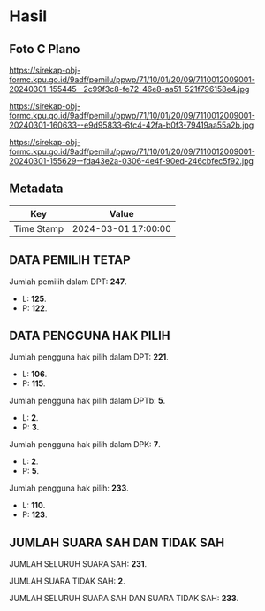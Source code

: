 # Hasil

## Foto C Plano

https://sirekap-obj-formc.kpu.go.id/9adf/pemilu/ppwp/71/10/01/20/09/7110012009001-20240301-155445--2c99f3c8-fe72-46e8-aa51-521f796158e4.jpg

https://sirekap-obj-formc.kpu.go.id/9adf/pemilu/ppwp/71/10/01/20/09/7110012009001-20240301-160633--e9d95833-6fc4-42fa-b0f3-79419aa55a2b.jpg

https://sirekap-obj-formc.kpu.go.id/9adf/pemilu/ppwp/71/10/01/20/09/7110012009001-20240301-155629--fda43e2a-0306-4e4f-90ed-246cbfec5f92.jpg


## Metadata

| Key        | Value               |
| ---------- | ------------------- |
| Time Stamp | 2024-03-01 17:00:00 |


## DATA PEMILIH TETAP

Jumlah pemilih dalam DPT: **247**.
 * L: **125**.
 * P: **122**.

## DATA PENGGUNA HAK PILIH

Jumlah pengguna hak pilih dalam DPT: **221**.
 * L: **106**.
 * P: **115**.

Jumlah pengguna hak pilih dalam DPTb: **5**.
 * L: **2**.
 * P: **3**.

Jumlah pengguna hak pilih dalam DPK: **7**.
 * L: **2**.
 * P: **5**.

Jumlah pengguna hak pilih: **233**.
 * L: **110**.
 * P: **123**.

## JUMLAH SUARA SAH DAN TIDAK SAH

JUMLAH SELURUH SUARA SAH: **231**.

JUMLAH SUARA TIDAK SAH: **2**.

JUMLAH SELURUH SUARA SAH DAN SUARA TIDAK SAH: **233**.


